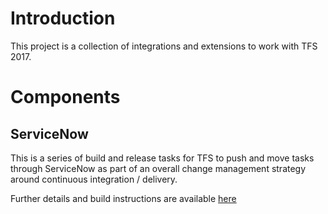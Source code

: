 # Introduction 
This project is a collection of integrations and extensions to work with TFS 2017.

# Components
## ServiceNow
This is a series of build and release tasks for TFS to push and move tasks through ServiceNow as part of an overall change management strategy around continuous integration / delivery.

Further details and build instructions are available [here](ServiceNow/README.md)
